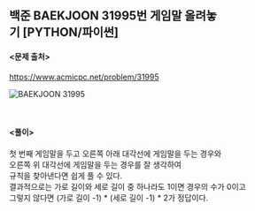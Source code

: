 ## 백준 BAEKJOON 31995번 게임말 올려놓기 [PYTHON/파이썬]

#### <문제 출처><br>
https://www.acmicpc.net/problem/31995

![BAEKJOON 31995](https://img1.daumcdn.net/thumb/R1280x0/?scode=mtistory2&fname=https%3A%2F%2Fblog.kakaocdn.net%2Fdn%2Fdt2ohR%2FbtsIThYfFvc%2FSBkDugPbMGnLNvJpmEh9bK%2Fimg.png)

<br>

#### <풀이><br>

첫 번째 게임말을 두고 오른쪽 아래 대각선에 게임말을 두는 경우와  
오른쪽 위 대각선에 게임말을 두는 경우를 잘 생각하여  
규칙을 찾아낸다면 쉽게 풀 수 있다.  
결과적으로는 가로 길이와 세로 길이 중 하나라도 1이면 경우의 수가 0이고  
그렇지 않다면 (가로 길이 -1) * (세로 길이 -1) * 2가 정답이다.  
